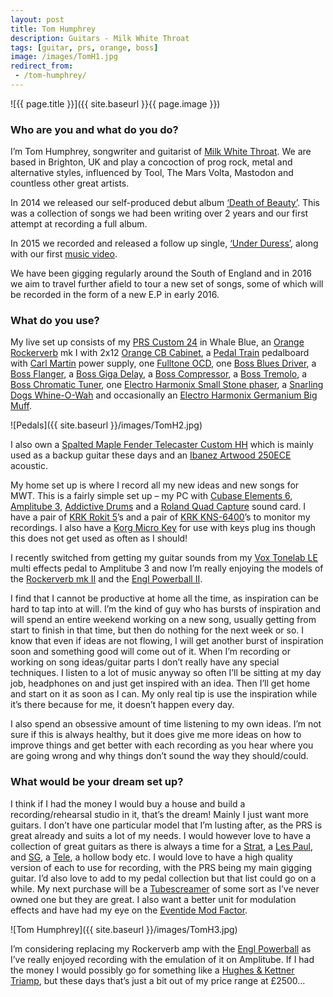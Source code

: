 ```yaml
---
layout: post
title: Tom Humphrey
description: Guitars - Milk White Throat
tags: [guitar, prs, orange, boss]
image: /images/TomH1.jpg
redirect_from:
 - /tom-humphrey/
---
```


![{{ page.title }}]({{ site.baseurl }}{{ page.image }})

### Who are you and what do you do?

I’m Tom Humphrey, songwriter and guitarist of [Milk White Throat](http://www.milkwhitethroat.com/). We are based in Brighton, UK and play a concoction of prog rock, metal and alternative styles, influenced by Tool, The Mars Volta, Mastodon and countless other great artists.

In 2014 we released our self-produced debut album [‘Death of Beauty’](https://milkwhitethroat.bandcamp.com/album/death-of-beauty-2). This was a collection of songs we had been writing over 2 years and our first attempt at recording a full album.

In 2015 we recorded and released a follow up single, [‘Under Duress’](http://milkwhitethroat.bandcamp.com/track/under-duress), along with our first [music video](https://www.youtube.com/watch?v=2dE6LgU2zi4).

We have been gigging regularly around the South of England and in 2016 we aim to travel further afield to tour a new set of songs, some of which will be recorded in the form of a new E.P in early 2016.

### What do you use?

My live set up consists of my [PRS Custom 24](http://www.prsguitars.com/custom24/) in Whale Blue, an [Orange Rockerverb](https://orangeamps.com/products/guitar-amp-heads/) mk I with 2x12 [Orange CB Cabinet](https://orangeamps.com/products/guitar-speaker-enclosures/), a [Pedal Train](http://www.pedaltrain.com/) pedalboard with [Carl Martin](https://carlmartin.com/) power supply, one [Fulltone OCD](http://www.fulltone.com/products/ocd), one [Boss Blues Driver](http://www.bossus.com/products/bd-2/), a [Boss Flanger](http://www.bossus.com/products/bf-3/), a [Boss Giga Delay](http://www.bossus.com/products/dd-20/), a [Boss Compressor](http://www.bossus.com/products/cs-3/), a [Boss Tremolo](http://www.bossus.com/products/tr-2/), a [Boss Chromatic Tuner](http://www.boss.info/products/tu-3/), one [Electro Harmonix Small Stone phaser](http://www.ehx.com/products/small-stone), a [Snarling Dogs Whine-O-Wah](http://www.musiciansfriend.com/amplifiers-effects/snarling-dogs-super-bawl-whine-o-wah-pedal) and occasionally an [Electro Harmonix Germanium Big Muff](http://www.ehx.com/products/germanium-4-big-muff).

![Pedals]({{ site.baseurl }}/images/TomH2.jpg)

I also own a [Spalted Maple Fender Telecaster Custom HH](http://www.musiciansfriend.com/guitars/fender-special-edition-custom-telecaster-spalted-maple-hh-electric-guitar) which is mainly used as a backup guitar these days and an [Ibanez Artwood 250ECE](http://www.gear4music.com/Guitar-and-Bass/Ibanez-AW250ECE-Artwood-Series-Electro-Acoustic-Guitar-Low-Gloss/QO2) acoustic.

My home set up is where I record all my new ideas and new songs for MWT. This is a fairly simple set up – my PC with [Cubase Elements 6](http://www.steinberg.net/en/products/cubase/start.html), [Amplitube 3](http://www.ikmultimedia.com/products/cat-view.php?C=family-amplitube), [Addictive Drums](http://www.xlnaudio.com/addictivedrums) and a [Roland Quad Capture](http://www.roland.co.uk/products/quad-capture/) sound card. I have a pair of [KRK Rokit 5](http://www.krksys.com/krk-studio-monitor-speakers/rokit/rokit-5.html)’s and a pair of [KRK KNS-6400](http://www.krksys.com/krk-headphones/kns-6400.html)’s to monitor my recordings. I also have a [Korg Micro Key](http://www.korg.com/us/products/controllers/microkey/) for use with keys plug ins though this does not get used as often as I should!

I recently switched from getting my guitar sounds from my [Vox Tonelab LE](http://www.musiciansfriend.com/amplifiers-effects/vox-tonelab-le-guitar-multi-effects-pedal) multi effects pedal to Amplitube 3 and now I’m really enjoying the models of the [Rockerverb mk II](https://orangeamps.com/products/guitar-amp-heads/rockerverb/rockerverb-50100-mkii-heads/) and the [Engl Powerball II](http://www.englamps.de/index.php?id=36&tx_ddfproducts_pi1%5Buid%5D=21).

I find that I cannot be productive at home all the time, as inspiration can be hard to tap into at will. I’m the kind of guy who has bursts of inspiration and will spend an entire weekend working on a new song, usually getting from start to finish in that time, but then do nothing for the next week or so. I know that even if ideas are not flowing, I will get another burst of inspiration soon and something good will come out of it.
When I’m recording or working on song ideas/guitar parts I don’t really have any special techniques. I listen to a lot of music anyway so often I’ll be sitting at my day job, headphones on and just get inspired with an idea. Then I’ll get home and start on it as soon as I can. My only real tip is use the inspiration while it’s there because for me, it doesn’t happen every day.

I also spend an obsessive amount of time listening to my own ideas. I’m not sure if this is always healthy, but it does give me more ideas on how to improve things and get better with each recording as you hear where you are going wrong and why things don’t sound the way they should/could.

### What would be your dream set up?

I think if I had the money I would buy a house and build a recording/rehearsal studio in it, that’s the dream! Mainly I just want more guitars. I don’t have one particular model that I’m lusting after, as the PRS is great already and suits a lot of my needs. I would however love to have a collection of great guitars as there is always a time for a [Strat](http://intl.fender.com/en-GB/guitars/stratocaster/), a [Les Paul](http://www.gibson.com/Products/Electric-Guitars/Les-Paul.aspx), and [SG](http://www.gibson.com/Products/Electric-Guitars/SG.aspx), a [Tele](http://intl.fender.com/en-GB/guitars/telecaster/), a hollow body etc. I would love to have a high quality version of each to use for recording, with the PRS being my main gigging guitar. I’d also love to add to my pedal collection but that list could go on a while. My next purchase will be a [Tubescreamer](http://www.analogman.com/tshist.htm) of some sort as I’ve never owned one but they are great. I also want a better unit for modulation effects and have had my eye on the [Eventide Mod Factor](https://www.eventideaudio.com/products/stompboxes/chorus-flanger/modfactor).

![Tom Humphrey]({{ site.baseurl }}/images/TomH3.jpg)

I’m considering replacing my Rockerverb amp with the [Engl Powerball](http://www.englamps.de/index.php?id=36&tx_ddfproducts_pi1%5Buid%5D=21) as I’ve really enjoyed recording with the emulation of it on Amplitube. If I had the money I would possibly go for something like a [Hughes & Kettner Triamp](http://hughes-and-kettner.com/products/triamp/triamp-mark-3/), but these days that’s just a bit out of my price range at £2500…
